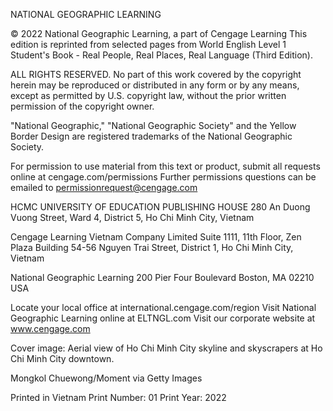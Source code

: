 NATIONAL GEOGRAPHIC LEARNING

© 2022 National Geographic Learning, a part of Cengage Learning
This edition is reprinted from selected pages from World English Level 1 Student's Book - Real People, Real Places, Real Language (Third Edition).

ALL RIGHTS RESERVED. No part of this work covered by the copyright herein may be reproduced or distributed in any form or by any means, except as permitted by U.S. copyright law, without the prior written permission of the copyright owner.

"National Geographic," "National Geographic Society" and the Yellow Border Design are registered trademarks of the National Geographic Society.

For permission to use material from this text or product, submit all requests online at cengage.com/permissions
Further permissions questions can be emailed to permissionrequest@cengage.com

HCMC UNIVERSITY OF EDUCATION PUBLISHING HOUSE
280 An Duong Vuong Street, Ward 4, District 5, Ho Chi Minh City, Vietnam

Cengage Learning Vietnam Company Limited
Suite 1111, 11th Floor, Zen Plaza Building
54-56 Nguyen Trai Street, District 1, Ho Chi Minh City, Vietnam

National Geographic Learning
200 Pier Four Boulevard
Boston, MA 02210
USA

Locate your local office at international.cengage.com/region
Visit National Geographic Learning online at ELTNGL.com
Visit our corporate website at www.cengage.com

Cover image: Aerial view of Ho Chi Minh City skyline and skyscrapers at Ho Chi Minh City downtown.

Mongkol Chuewong/Moment via Getty Images

Printed in Vietnam
Print Number: 01 Print Year: 2022